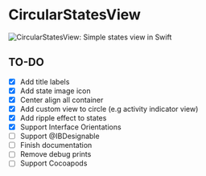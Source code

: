 # CircularStatesView

![CircularStatesView: Simple states view in Swift](https://raw.githubusercontent.com/orxelm/CircularStatesView/assets/circularstatesview-logo.jpg)

## TO-DO
- [x] Add title labels
- [x] Add state image icon
- [x] Center align all container
- [x] Add custom view to circle (e.g activity indicator view)
- [x] Add ripple effect to states
- [x] Support Interface Orientations
- [ ] Support @IBDesignable
- [ ] Finish documentation
- [ ] Remove debug prints
- [ ] Support Cocoapods
